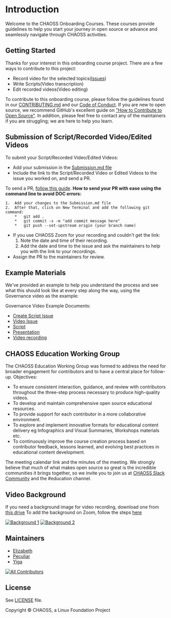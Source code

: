 
# Introduction

Welcome to the CHAOSS Onboarding Courses. These courses provide guidelines to help you start your journey in open source or advance and seamlessly navigate through CHAOSS activities.


## Getting Started

Thanks for your interest in this onboarding course project. There are a few ways to contribute to this project:

*   Record video for the selected topics([Issues](https://github.com/chaoss/education/issues))
*   Write Scripts(Video transcription)
*   Edit recorded videos(Video editing)

To contribute to this onboarding course, please follow the guidelines found in our [CONTRIBUTING.md](https://github.com/chaoss/education/blob/main/Contributing.md) and our [Code of Conduct](https://github.com/chaoss/.github/blob/main/CODE_OF_CONDUCT.md).
If you are new to open source, we recommend GitHub's excellent guide on ["How to Contribute to Open Source"](https://kcd.im/pull-request). In addition, please feel free to contact any of the maintainers if you are struggling; we are here to help you learn.


## Submission of Script/Recorded Video/Edited Videos
To submit your Script/Recorded Video/Edited Videos:

*   Add your submission in the [Submission.md file](https://github.com/chaoss/education/blob/main/Submission.md)
*   Include the link to the Script/Recorded Video or Edited Videos to the issue you worked on, and send a PR.

To send a PR, [follow this guide](https://chaoss.community/kb/dco-setup).
**How to send your PR with ease using the command line to avoid DOC errors:**

    1.  Add your changes to the Submission.md file
    2.  After that, click on New Terminal and add the following git command:
        *   git add .
        *   git commit -s -m "add commit message here"
        *   git push --set-upstream origin (your branch name)

*   If you use CHAOSS Zoom for your recording and couldn't get the link:
    1.  Note the date and time of their recording.
    2.  Add the date and time to the issue and ask the maintainers to help you with the link to your recordings.
*   Assign the PR to the maintainers for review.


## Example Materials

We've provided an example to help you understand the process and see what this should look like at every step along the way, using the Governance video as the example:

Governance Video Example Documents:

*   [Create Script Issue](https://github.com/chaoss/education/issues/37)
*   [Video Issue](https://github.com/chaoss/education/issues/50)
*   [Script](https://docs.google.com/document/d/1xl5Mi0YKTF-hr44Wf7TK3Zv5bKARw_eY6PERx2YVr0M/preview)
*   [Presentation](https://docs.google.com/presentation/d/1yRONCzo0hP0xl-K-5ZDmeM_4wX7xHosZcc6dQic1gJ8/preview)
*   [Video recording](https://zoom.us/rec/share/JAzEpdmirE0vHWNKnvvffH-SXwP1oB1tfKmFkx4lkxFnvstgFTXCEEsHvPKBr4-V.WZ4NAVJeVxAkdnGF)


## CHAOSS Education Working Group

The CHAOSS Education Working Group was formed to address the need for broader engagement for contributors and to have a central place for follow-up.
Objectives:
- To ensure consistent interaction, guidance, and review with contributors throughout the three-step process necessary to produce high-quality videos.
- To develop and maintain comprehensive open source educational resources.
- To provide support for each contributor in a more collaborative environment.
- To explore and implement innovative formats for educational content delivery eg Infographics and Visual Summaries, Workshops materials etc.
- To continuously improve the course creation process based on contributor feedback, lessons learned, and evolving best practices in educational content development.

The meeting calendar link and the minutes of the meeting.
We strongly believe that much of what makes open source so great is the incredible communities it brings together, so we invite you to join us at [CHAOSS Slack Community](https://join.slack.com/t/chaoss-workspace/shared_invite/zt-28p56bayt-67TRjdA4yJWQmUd4hCzULg) and the #education channel.

## Video Background

If you need a background image for video recording, download one from [this drive](https://drive.google.com/drive/folders/10eoK4BuGUcy9p1F4hR0TkMEVO_1I6Fga?usp=drive_link) 
To add the background on Zoom, follow the steps [here](https://support.zoom.com/hc/en/article?id=zm_kb&sysparm_article=KB0060387#h_01FKP1SWKBCV0E8GW22FEYESDH)

[![Background 1](https://i.postimg.cc/Ss27zKV2/Video-Background.png)](https://postimg.cc/cgW8p0p0)
[![Background 2](https://i.postimg.cc/856Mz0PL/Video-Background-Light.png)](https://postimg.cc/bDqs6Lnv)

## Maintainers

*   [Elizabeth](https://github.com/ElizabethN)
*   [Peculiar](https://github.com/peculiaruc)
*   [Yiga](https://github.com/yigakpoa)

[![All Contributors](https://img.shields.io/badge/all_contributors-16-orange.svg?style=flat-square)](#contributors-)

<!-- ALL-CONTRIBUTORS-BADGE:END -->

## License

See [LICENSE](LICENSE) file.

Copyright © CHAOSS, a Linux Foundation Project
